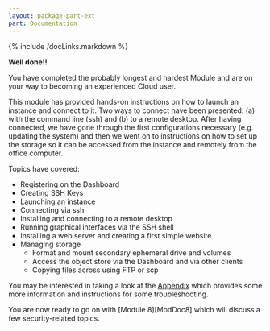 ```yaml
---
layout: package-part-ext
part: Documentation
---
```

{% include /docLinks.markdown %}

**Well done!!**

You have completed the probably longest and hardest Module and are on your way to becoming an experienced Cloud user.

This module has provided hands-on instructions on how to launch an instance and connect to it. Two ways to connect have been presented: (a) with the command line (ssh) and (b) to a remote desktop. After having connected, we have gone through the first configurations necessary (e.g. updating the system) and then we went on to instructions on how to set up the storage so it can be accessed from the instance and remotely from the office computer.

Topics have covered:

* Registering on the Dashboard
* Creating SSH Keys
* Launching an instance
* Connecting via ssh
* Installing and connecting to a remote desktop
* Running graphical interfaces via the SSH shell
* Installing a web server and creating a first simple website
* Managing storage
    * Format and mount secondary ephemeral drive and volumes
    * Access the object store via the Dashboard and via other clients
    * Copying files across using FTP or scp


You may be interested in taking a look at the [Appendix](appendices.html) which provides some more information and instructions for some troubleshooting.

You are now ready to go on with [Module 8][ModDoc8] which will discuss a few security-related topics.

